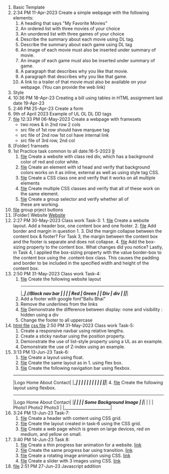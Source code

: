 1. Basic Template
2. 2:34 PM 11-Apr-2023 Create a simple webpage with the following elements:
    1.	A heading that says "My Favorite Movies"
    2.	An ordered list with three movies of your choice
    3.	An unordered list with three games of your choice
    4.	Describe the summary about each movie using DL tag.
    5.	Describe the summary about each game using DL tag
    6.	An image of each movie must also be inserted under summary of movie. 
    7.	An image of each game must also be inserted under summary of game.
    8.	A paragraph that describes why you like that movie.
    9.	A paragraph that describes why you like that game.
    10.	A link to a trailer of that movie must also be available on your webpage. (You can provide the web link)
3. Style
4. 10:36 PM 18-Apr-23 Creating a bill using tables in HTML assignment last date 19-Apr-23
5. 2:46 PM 25-Apr-23 Create a form
6. 9th of April 2023 Example of UL OL DL DD tags
7. [file](7.html) 12:33 PM 06-May-2023 Create a webpage with framesets
    - two rows & in 2nd row 2 cols
    - src file of 1st row should have marquee tag
    - src file of 2nd row 1st col have internal link
    - src file of 3rd row, 2nd col 
8. [Folder] framsets
9. 1st Practice task common to all date:16-5-2023 <a href="9.html">9</a>
    1. [file](9_1.html) Create a website with class red div, which has a background color of red and color white.
    2. [file](9_2.html) Create an element with id head and verify that background colors works on it as inline, external as well as using style  tag CSS.
    3. [file](9_3.html) Create a CSS class one and verify that it works on all   multiple elements
    4. [file](9_4.html) Create multiple CSS classes and verify that all of these work on the same element.
    5. [file](9_5.html) Create a group selector and verify whether all of these are working.
10. [file](10.html) group prject buttons
11. [Folder] Website [Website](11.Website\index.html)
12.  2:27 PM 30-May-2023 Class work Task-3:
    1. [file](12_1.html) Create a website layout. Add a header box, one content box and one footer.
    2. [file](12_2.html) Add border and margin in question 1. 
    3. Did the margin collapse between the content box & footer?
         For Task 3, the margin between the content box and the footer is separate and does not collapse. 
    4. [file](12_4.html) Add the box-sizing property to the content box. What changes did you notice?
        Lastly, in Task 4, I applied the box-sizing property with the value border-box to the content box using the .content-box class. This causes the padding and border to be included in the specified width and height of the content box.
13. 2:50 PM 31-May-2023 Class work Task-4:
    1. [file](13_1.html) Create the following website layout
        _________________________
        |_______________________| //Black nav bar
        |           |           |
        |    Red    |   Green   |
        |    Div    |    div    |
        |___________|___________|
    2. Add a footer with google font"Ballu Bhai"
    3. Remove the underlines from the links
    4. [file](13_4.html) Demonstrate the difference between display: none and visibility : hidden using a div
    5. Change the footer to all uppercase
14. [html file](14.html) [css file](14.css) 2:50 PM 31-May-2023 Class work Task-5:
    1. Create a responsive navbar using relative lengths.
    2. Create a sticky navbar using the position property.
    3. Demonstrate the use of list-style property using a UL as an example.
    4. Demonstrate the use of Z-index using an example.
15. 3:13 PM 13-Jun-23 Task-6:
    1. [file](15_1.html) Create a layout using float.
    2. [file](15_2.html) Create the same layout as in 1. using flex box.
    3. [file](15_3.html) Create the following navigation bar using flexbox.
    _________________________
    |Logo Home About Contact|
    |_______________________|
    |           |           |
    |           |           |
    |           |           |
    |___________|___________|
    4. [file](15_4.html) Create the following layout using flexbox.
    _________________________
    |Logo Home About Contact|
    |_______________________|
    |                       |
    | Some Background Image |
    |_______________________|
    |                       |
    |  Photo1 Photo2 Photo3 |
    |_______________________|
16. 3:24 PM 13-Jun-23 Task-7:
    1. [file](16_1.html) Create a header with content using CSS grid.
    2. [file](16_2.html) Create the layout created in task-6 using the CSS grid.
    3. [file](16_3.html) Create a web page which is green on large devices, red on medium, and yellow on small.
17. 3:40 PM 14-Jun-23 Task 8:
    1. [file](17_1.html) Create a thin progress bar animation for a website. [link](17_1.html)
    2. [file](17_2.html) Create the same progress bar using transition. [link](17_2.html)
    3. [file](17_3.html) Create a rotating image animation using CSS. [link](17_3.html)
    4. [file](17_4.html) Create a slider with 3 images using CSS. [link](17_4.html)
18. [file](18.html) 2:51 PM 27-Jun-23 Javascript addition